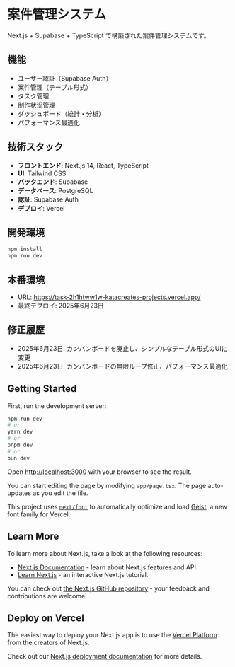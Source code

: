 # 案件管理システム

Next.js + Supabase + TypeScript で構築された案件管理システムです。

## 機能

- ユーザー認証（Supabase Auth）
- 案件管理（テーブル形式）
- タスク管理
- 制作状況管理
- ダッシュボード（統計・分析）
- パフォーマンス最適化

## 技術スタック

- **フロントエンド**: Next.js 14, React, TypeScript
- **UI**: Tailwind CSS
- **バックエンド**: Supabase
- **データベース**: PostgreSQL
- **認証**: Supabase Auth
- **デプロイ**: Vercel

## 開発環境

```bash
npm install
npm run dev
```

## 本番環境

- URL: https://task-2h1htww1w-katacreates-projects.vercel.app/
- 最終デプロイ: 2025年6月23日

## 修正履歴

- 2025年6月23日: カンバンボードを廃止し、シンプルなテーブル形式のUIに変更
- 2025年6月23日: カンバンボードの無限ループ修正、パフォーマンス最適化

## Getting Started

First, run the development server:

```bash
npm run dev
# or
yarn dev
# or
pnpm dev
# or
bun dev
```

Open [http://localhost:3000](http://localhost:3000) with your browser to see the result.

You can start editing the page by modifying `app/page.tsx`. The page auto-updates as you edit the file.

This project uses [`next/font`](https://nextjs.org/docs/app/building-your-application/optimizing/fonts) to automatically optimize and load [Geist](https://vercel.com/font), a new font family for Vercel.

## Learn More

To learn more about Next.js, take a look at the following resources:

- [Next.js Documentation](https://nextjs.org/docs) - learn about Next.js features and API.
- [Learn Next.js](https://nextjs.org/learn) - an interactive Next.js tutorial.

You can check out [the Next.js GitHub repository](https://github.com/vercel/next.js) - your feedback and contributions are welcome!

## Deploy on Vercel

The easiest way to deploy your Next.js app is to use the [Vercel Platform](https://vercel.com/new?utm_medium=default-template&filter=next.js&utm_source=create-next-app&utm_campaign=create-next-app-readme) from the creators of Next.js.

Check out our [Next.js deployment documentation](https://nextjs.org/docs/app/building-your-application/deploying) for more details.
